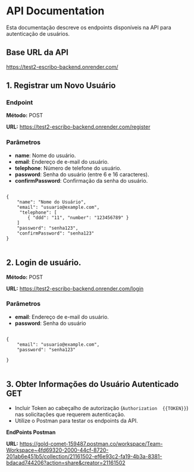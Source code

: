 <body>

<h1>API Documentation</h1>

<p>Esta documentação descreve os endpoints disponíveis na API para autenticação de usuários.</p>

<h2>Base URL da API</h2>

<p><a href="https://test2-escribo-backend.onrender.com/">https://test2-escribo-backend.onrender.com/</a></p>

<h2>1. Registrar um Novo Usuário</h2>

<h3>Endpoint</h3>
<p><strong>Método:</strong> POST</p>
<p><strong>URL:</strong> <a href="https://test2-escribo-backend.onrender.com/register">https://test2-escribo-backend.onrender.com/register</a></p>

<h3>Parâmetros</h3>
<ul>
    <li><strong>name</strong>: Nome do usuário.</li>
    <li><strong>email</strong>: Endereço de e-mail do usuário.</li>
    <li><strong>telephone</strong>: Número de telefone do usuário.</li>
    <li><strong>password</strong>: Senha do usuário (entre 6 e 16 caracteres).</li>
    <li><strong>confirmPassword</strong>: Confirmação da senha do usuário.</li>
</ul>

<pre>
<code>
{
    "name": "Nome do Usuário",
    "email": "usuario@example.com",
     "telephone": [
        { "ddd": "11", "number": "123456789" }
    ]
    "password": "senha123",
    "confirmPassword": "senha123"
}
</code>
</pre>

<h2>2. Login de usuário.</h2>

<p><strong>Método:</strong> POST</p>
<p><strong>URL:</strong> <a href="https://test2-escribo-backend.onrender.com/login">https://test2-escribo-backend.onrender.com/login</a></p>

<h3>Parâmetros</h3>
<ul>
    <li><strong>email</strong>: Endereço de e-mail do usuário.</li>
    <li><strong>password</strong>: Senha do usuário</li>
</ul>

<pre>
<code>
{
    "email": "usuario@example.com",
    "password": "senha123"

}
</code>
</pre>


<h2>3. Obter Informações do Usuário Autenticado GET</h2>

<ul>
    <li>Incluir Token ao cabeçalho de autorização (<code>Authorization  {{TOKEN}}</code>) nas solicitações que requerem autenticação.</li>
    <li>Utilize o Postman para testar os endpoints da API.</li>
</ul>





<p><strong>EndPoints Postman</strong></p>
<p><strong>URL:</strong> <a href="https://gold-comet-159487.postman.co/workspace/Team-Workspace~4fd69320-2000-44cf-8720-201ab6e451b5/collection/21161502-ef6e93c2-fa19-4b3a-8381-bdacad744206?action=share&creator=21161502
">https://gold-comet-159487.postman.co/workspace/Team-Workspace~4fd69320-2000-44cf-8720-201ab6e451b5/collection/21161502-ef6e93c2-fa19-4b3a-8381-bdacad744206?action=share&creator=21161502
</a></p>